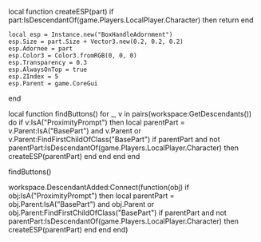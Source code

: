 local function createESP(part)
    if part:IsDescendantOf(game.Players.LocalPlayer.Character) then
        return
    end

    local esp = Instance.new("BoxHandleAdornment")
    esp.Size = part.Size + Vector3.new(0.2, 0.2, 0.2)
    esp.Adornee = part
    esp.Color3 = Color3.fromRGB(0, 0, 0)
    esp.Transparency = 0.3
    esp.AlwaysOnTop = true
    esp.ZIndex = 5
    esp.Parent = game.CoreGui
end

local function findButtons()
    for _, v in pairs(workspace:GetDescendants()) do
        if v:IsA("ProximityPrompt") then
            local parentPart = v.Parent:IsA("BasePart") and v.Parent or v.Parent:FindFirstChildOfClass("BasePart")
            if parentPart and not parentPart:IsDescendantOf(game.Players.LocalPlayer.Character) then
                createESP(parentPart)
            end
        end
    end
end

findButtons()

workspace.DescendantAdded:Connect(function(obj)
    if obj:IsA("ProximityPrompt") then
        local parentPart = obj.Parent:IsA("BasePart") and obj.Parent or obj.Parent:FindFirstChildOfClass("BasePart")
        if parentPart and not parentPart:IsDescendantOf(game.Players.LocalPlayer.Character) then
            createESP(parentPart)
        end
    end
end)
